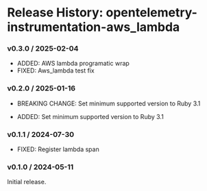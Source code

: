 # Release History: opentelemetry-instrumentation-aws_lambda

### v0.3.0 / 2025-02-04

* ADDED: AWS lambda programatic wrap
* FIXED: Aws_lambda test fix

### v0.2.0 / 2025-01-16

* BREAKING CHANGE: Set minimum supported version to Ruby 3.1

* ADDED: Set minimum supported version to Ruby 3.1

### v0.1.1 / 2024-07-30

* FIXED: Register lambda span

### v0.1.0 / 2024-05-11

Initial release.
